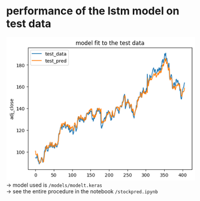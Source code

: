 # performance of the lstm model on test data
![image](static/perfo.png)
<br>
-> model used is `/models/modelt.keras` <br>
-> see the entire procedure in the notebook `/stockpred.ipynb`
